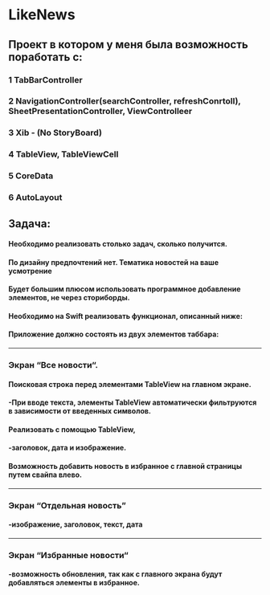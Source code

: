 # LikeNews
 
## Проект в котором у меня была возможность поработать с:

### 1 TabBarController
### 2 NavigationController(searchController, refreshConrtoll), SheetPresentationController, ViewControlleer
### 3 Xib - (No StoryBoard)
### 4 TableView, TableViewCell
### 5 CoreData
### 6 AutoLayout 




## Задача:
####    Необходимо реализовать столько задач, сколько получится.
####    По дизайну предпочтений нет. Тематика новостей на ваше усмотрение
####    Будет большим плюсом использовать программное добавление элементов, не через сториборды.
####    Необходимо на Swift реализовать функционал, описанный ниже: 
####        Приложение должно состоять из двух элементов таббара:
---
###            Экран “Все новости“.
####                Поисковая строка перед элементами TableView на главном экране.
####                    -При вводе текста, элементы TableView автоматически фильтруются в зависимости от введенных символов.
####                Реализовать с помощью TableView, 
####                   -заголовок, дата и изображение.
####                Возможность добавить новость в избранное с главной страницы путем свайпа влево.
---
###            Экран “Отдельная новость” 
####                -изображение, заголовок, текст, дата
---
###            Экран “Избранные новости“
####                -возможность обновления, так как с главного экрана будут добавляться элементы в избранное.



